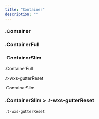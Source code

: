 ```yaml
---
title: "Container"
description: ""
---
```


<div class="Container test-container">
  <h3>.Container</h3>
</div>


<div class="ContainerFull test-container">
  <h3>.ContainerFull</h3>
</div>


<div class="ContainerSlim test-container">
  <h3>.ContainerSlim</h3>
</div>



<div class="ContainerFull test-container-nest">
  <p>.ContainerFull</p>
  <div class="t-wxs-gutterReset test-container-nest">
    <p>.t-wxs-gutterReset</p>
    <div class="ContainerSlim test-container-nest">
      <p>.ContainerSlim</p>
    </div>
  </div>
</div>



<div class="ContainerSlim">
  <h3>.ContainerSlim > .t-wxs-gutterReset</h3>
  <div class="t-wxs-gutterReset">
    <code>.t-wxs-gutterReset</code>
    <img class="" src="http://placehold.it/1250x800" alt="" />
  </div>
</div>

